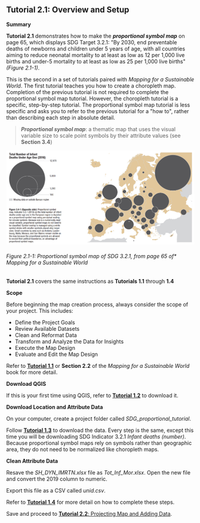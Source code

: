## Tutorial 2.1: Overview and Setup

**Summary**

**Tutorial 2.1** demonstrates how to make the ***proportional symbol map*** on page 65, which displays SDG Target 3.2.1: "By 2030, end preventable deaths of newborns and children under 5 years of age, with all countries aiming to reduce neonatal mortality to at least as low as 12 per 1,000 live births and under-5 mortality to at least as low as 25 per 1,000 live births" *(Figure 2.1-1)*.

This is the second in a set of tutorials paired with *Mapping for a Sustainable World*. The first tutorial teaches you how to create a choropleth map. Completion of the previous tutorial is not required to complete the proportional symbol map tutorial. However, the choropleth tutorial is a specific, step-by-step tutorial. The proportional symbol map tutorial is less specific and asks you to refer to the previous tutorial for a "how to", rather than describing each step in absolute detail.

> ***Proportional symbol map***: a thematic map that uses the visual variable size to scale point symbols by their attribute values (see **Section 3.4**)

![](2.1_proportional_setup_images/image_0.png)

###### Figure 2.1-1: Proportional symbol map of SDG 3.2.1, from page 65 of* Mapping for a Sustainable World

**Tutorial 2.1** covers the same instructions as **Tutorials 1.1** through **1.4**

**Scope**

Before beginning the map creation process, always consider the scope of your project. This includes: 

* Define the Project Goals
* Review Available Datasets
* Clean and Reformat Data
* Transform and Analyze the Data for Insights
* Execute the Map Design
* Evaluate and Edit the Map Design

Refer to [**Tutorial 1.1**](/1_Choropleth/1.1_Scope.md) or **Section 2.2** of the *Mapping for a Sustainable World* book for more detail.

**Download QGIS**

If this is your first time using QGIS, refer to [**Tutorial 1.2**](/1_Choropleth/1.2_Download_QGIS.md) to download it.

**Download Location and Attribute Data**

On your computer, create a project folder called *SDG_proportional_tutorial*. 

Follow [**Tutorial 1.3**](/1_Choropleth/1.3_Download_Data.md) to download the data. Every step is the same, except this time you will be downloading SDG Indicator 3.2.1 *Infant deaths (number)*. Because proportional symbol maps rely on symbols rather than geographic area, they do not need to be normalized like choropleth maps.

**Clean Attribute Data**

Resave the *SH_DYN_IMRTN.xlsx* file as *Tot_Inf_Mor.xlsx*. Open the new file and convert the 2019 column to numeric. 

Export this file as a CSV called *unid.csv*.

Refer to [**Tutorial 1.4**](/1_Choropleth/1.4_Clean_Data.md) for more detail on how to complete these steps.

Save and proceed to [**Tutorial 2.2**: Projecting Map and Adding Data](/2_Proportional_Symbol/2.2_project_and_data.md).

